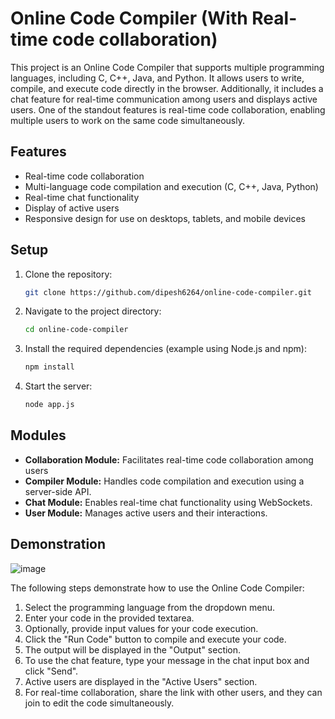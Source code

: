 # Online Code Compiler (With Real-time code collaboration)

This project is an Online Code Compiler that supports multiple programming languages, including C, C++, Java, and Python. It allows users to write, compile, and execute code directly in the browser. Additionally, it includes a chat feature for real-time communication among users and displays active users. One of the standout features is real-time code collaboration, enabling multiple users to work on the same code simultaneously.

## Features
- Real-time code collaboration
- Multi-language code compilation and execution (C, C++, Java, Python)
- Real-time chat functionality
- Display of active users
- Responsive design for use on desktops, tablets, and mobile devices

## Setup
1. Clone the repository:
    ```sh
    git clone https://github.com/dipesh6264/online-code-compiler.git
    ```
2. Navigate to the project directory:
    ```sh
    cd online-code-compiler
    ```
3. Install the required dependencies (example using Node.js and npm):
    ```sh
    npm install
    ```
4. Start the server:
    ```sh
    node app.js
    ```

## Modules
- **Collaboration Module:** Facilitates real-time code collaboration among users
- **Compiler Module:** Handles code compilation and execution using a server-side API.
- **Chat Module:** Enables real-time chat functionality using WebSockets.
- **User Module:** Manages active users and their interactions.


## Demonstration
![image](https://github.com/dipesh6264/online-code-compiler/assets/134261406/27d2fa0d-699e-4eac-8b02-89818617c0a5)

The following steps demonstrate how to use the Online Code Compiler:
1. Select the programming language from the dropdown menu.
2. Enter your code in the provided textarea.
3. Optionally, provide input values for your code execution.
4. Click the "Run Code" button to compile and execute your code.
5. The output will be displayed in the "Output" section.
6. To use the chat feature, type your message in the chat input box and click "Send".
7. Active users are displayed in the "Active Users" section.
8. For real-time collaboration, share the link with other users, and they can join to edit the code simultaneously.
